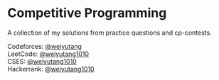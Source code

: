 # Competitive Programming
A collection of my solutions from practice questions and cp-contests.

Codeforces: [@weiyutang](https://codeforces.com/profile/weiyutang)  
LeetCode: [@weiyutang1010](https://leetcode.com/weiyutang1010/)  
CSES: [@weiyutang1010](https://cses.fi/user/13592)  
Hackerrank: [@weiyutang1010](https://www.hackerrank.com/weiyutang1010)
